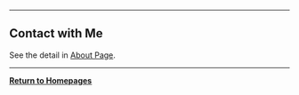 ------

## Contact with Me

See the detail in [About Page](https://fentaniao.github.io/about.html).

------

<u>**[Return to Homepages](https://fentaniao.github.io/)**</u>
